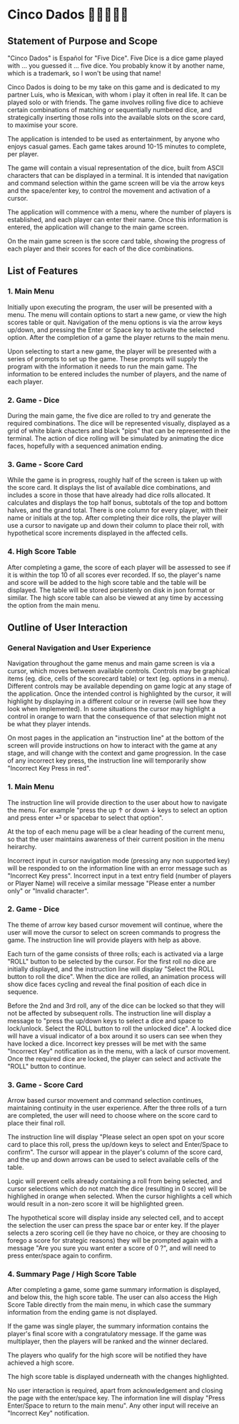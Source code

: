 # Cinco Dados 🎲🎲🎲🎲🎲

## Statement of Purpose and Scope

"Cinco Dados" is Español for "Five Dice".  Five Dice is a dice game played with ... you guessed it ... five dice.  You probably know it by another name, which is a trademark, so I won't be using that name!

Cinco Dados is doing to be my take on this game and is dedicated to my partner Luis, who is Mexican, with whom i play it often in real life.  It can be played solo or with friends. The game involves rolling five dice to achieve certain combinations of matching or sequentially numbered dice, and strategically inserting those rolls into the available slots on the score card, to maximise your score. 

The application is intended to be used as entertainment, by anyone who enjoys casual games. Each game takes around 10-15 minutes to complete, per player.

The game will contain a visual representation of the dice, built from ASCII characters that can be displayed in a terminal. It is intended that navigation and command selection within the game screen will be via the arrow keys and the space/enter key, to control the movement and activation of a cursor.

The application will commence with a menu, where the number of players is established, and each player can enter their name.  Once this information is entered, the application will change to the main game screen.

On the main game screen is the score card table, showing the progress of each player and their scores for each of the dice combinations.

## List of Features

### 1. Main Menu

Initially upon executing the program, the user will be presented with a menu.  The menu will contain options to start a new game, or view the high scores table or quit.  Navigation of the menu options is via the arrow keys up/down, and pressing the Enter or Space key to activate the selected option.  After the completion of a game the player returns to the main menu. 

Upon selecting to start a new game, the player will be presented with a series of prompts to set up the game.  These prompts will supply the program with the information it needs to run the main game. The information to be entered includes the number of players, and the name of each player.

### 2. Game - Dice

During the main game, the five dice are rolled to try and generate the required combinations.  The dice will be represented visually, displayed as a grid of white blank chacters and black "pips" that can be represented in the terminal.  The action of dice rolling will be simulated by animating the dice faces, hopefully with a sequenced animation ending.

### 3. Game - Score Card

While the game is in progress, roughly half of the screen is taken up with the score card.  It displays the list of available dice combinations, and includes a score in those that have already had dice rolls allocated.  It calculates and displays the top half bonus, subtotals of the top and bottom halves, and the grand total. There is one column for every player, with their name or initials at the top. After completing their dice rolls, the player will use a cursor to navigate up and down their column to place their roll, with hypothetical score increments displayed in the affected cells.

### 4. High Score Table

After completing a game, the score of each player will be assessed to see if it is within the top 10 of all scores ever recorded. If so, the player's name and score will be added to the high score table and the table will be displayed.  The table will be stored persistenly on disk in json format or similar. The high score table can also be viewed at any time by accessing the option from the main menu.  

## Outline of User Interaction

### General Navigation and User Experience

Navigation throughout the game menus and main game screen is via a cursor, which moves between available controls. Controls may be graphical items (eg. dice, cells of the scorecard table) or text (eg. options in a menu). Different controls may be available depending on game logic at any stage of the application.  Once the intended control is highlighted by the cursor, it will highlight by displaying in a different colour or in reverse (will see how they look when implemented). In some situations the cursor may highlight a control in orange to warn that the consequence of that selection might not be what they player intends.

On most pages in the application an "instruction line" at the bottom of the screen will provide instructions on how to interact with the game at any stage, and will change with the context and game progression. In the case of any incorrect key press, the instruction line will temporarily show "Incorrect Key Press in red".

### 1. Main Menu

The instruction line will provide direction to the user about how to navigate the menu. For example "press the up ↑ or down ↓ keys to select an option and press enter ⏎ or spacebar to select that option".

At the top of each menu page will be a clear heading of the current menu, so that the user maintains awareness of their current position in the menu heirarchy.

Incorrect input in cursor navigation mode (pressing any non supported key) will be responded to on the information line with an error message such as "Incorrect Key press". Incorrect input in a text entry field (number of players or Player Name) will receive a similar message "Please enter a number only" or "Invalid character".

### 2. Game - Dice

The theme of arrow key based cursor movement will continue, where the user will move the cursor to select on screen commands to progress the game. The instruction line will provide players with help as above.  

Each turn of the game consists of three rolls; each is activated via a large "ROLL" button to be selected by the cursor. For the first roll no dice are initially displayed, and the instruction line will display "Select the ROLL button to roll the dice". When the dice are rolled, an animation process will show dice faces cycling and reveal the final position of each dice in sequence. 

Before the 2nd and 3rd roll, any of the dice can be locked so that they will not be affected by subsequent rolls. The instruction line will display a message to "press the up/down keys to select a dice and space to lock/unlock.  Select the ROLL button to roll the unlocked dice". A locked dice will have a visual indicator of a box around it so users can see when they have locked a dice. Incorrect key presses will be met with the same "Incorrect Key" notification as in the menu, with a lack of cursor movement. Once the required dice are locked, the player can select and activate the "ROLL" button to continue.

### 3. Game - Score Card

Arrow based cursor movement and command selection continues, maintaining continuity in the user experience.  After the three rolls of a turn are completed, the user will need to choose where on the score card to place their final roll.

The instruction line will display "Please select an open spot on your score card to place this roll, press the up/down keys to select and Enter/Space to confirm". The cursor will appear in the player's column of the score card, and the up and down arrows can be used to select available cells of the table.

Logic will prevent cells already containing a roll from being selected, and cursor selections which do not match the dice (resulting in 0 score) will be highlighed in orange when selected.  When the cursor highlights a cell which would result in a non-zero score it will be highlighted green.

The hypothetical score will display inside any selected cell, and to accept the selection the user can press the space bar or enter key.  If the player selects a zero scoring cell (ie they have no choice, or they are choosing to forego a score for strategic reasons) they will be prompted again with a message "Are you sure you want enter a score of 0 ?", and will need to press enter/space again to confirm.

### 4. Summary Page / High Score Table

After completing a game, some game summary information is displayed, and below this, the high score table. The user can also access the High Score Table directly from the main menu, in which case the summary information from the ending game is not displayed.

If the game was single player, the summary information contains the player's final score with a congratulatory message. If the game was multiplayer, then the players will be ranked and the winner declared.

The players who qualify for the high score will be notified they have achieved a high score.

The high score table is displayed underneath with the changes highlighted.

No user interaction is required, apart from acknowledgement and closing the page with the enter/space key.  The information line will display "Press Enter/Space to return to the main menu". Any other input will receive an "Incorrect Key" notification.

